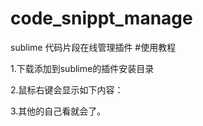 # code_snippt_manage
sublime 代码片段在线管理插件
#使用教程

1.下载添加到sublime的插件安装目录

2.鼠标右键会显示如下内容：

3.其他的自己看就会了。

